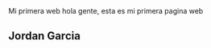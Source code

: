 <html>
    <head>
       <tittle>Mi primera web</tittle>
  </head>
  <body>
    <hi>hola gente, esta es mi primera pagina web</h1>
    <h2>Jordan Garcia</h2>
  </body>
</html>
